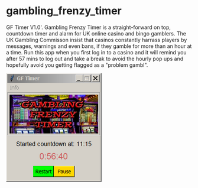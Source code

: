 # gambling_frenzy_timer

GF Timer V1.0'.
Gambling Frenzy Timer is a straight-forward on top, countdown timer and alarm for UK online casino and bingo gamblers. The UK Gambling Commisson insist that casinos constantly harrass players by messages, warnings and even bans, if they gamble for more than an hour at a time.  Run this app when you first log in to a casino and it will remind you after 57 mins to log out and take a break to avoid the hourly pop ups and hopefully avoid you getting flagged as a "problem gambl".


![Alt Text](https://github.com/Steve-Shambles/gambling_frenzy_timer/blob/main/gftv1_screenshot.png)

